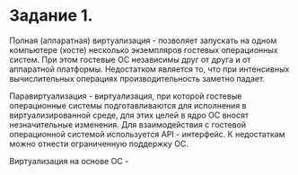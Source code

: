 Задание 1.
======================

Полная (аппаратная) виртуализация - позволяет запускать на одном компьютере (хосте) несколько экземпляров гостевых операционных систем. При этом гостевые ОС независимы друг от друга и от аппаратной платформы. Недостатком является то, что при интенсивных вычислительных операциях производительность заметно падает.

Паравиртуализация - виртуализация, при которой гостевые операционные системы подготавливаются для исполнения в виртуализированной среде, для этих целей в ядро ОС вносят незначительные изменения. Для взаимодействия с гостевой операционной системой используется API - интерфейс. К недостаткам можно отнести ограниченную поддержку ОС.

Виртуализация на основе ОС - 
